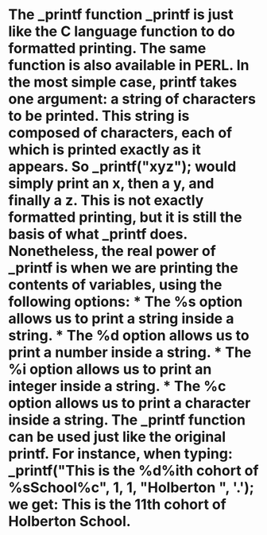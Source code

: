 <h1> The _printf function
_printf is just like the C language function to do formatted printing. The same function is also available in PERL.
In the most simple case, printf takes one argument: a string of characters to be printed. This string is composed of characters, each of which is printed exactly as it appears. So _printf("xyz"); would simply print an x, then a y, and finally a z. This is not exactly formatted printing, but it is still the basis of what _printf does.
Nonetheless, the real power of _printf is when we are printing the contents of variables, using the following options:
* The %s option allows us to print a string inside a string.
* The %d option allows us to print a number inside a string.
* The %i option allows us to print an integer inside a string.
* The %c option allows us to print a character inside a string.
The _printf function can be used just like the original printf. For instance, when typing: _printf("This is the %d%ith cohort of %sSchool%c", 1, 1, "Holberton ", '.');
we get: This is the 11th cohort of Holberton School.